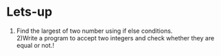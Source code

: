 # Lets-up
1) Find the largest of two number using if else conditions.<br>
2)Write a program to accept two integers and check whether they are equal or not.!
